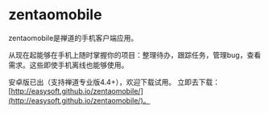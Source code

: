 zentaomobile
============

zentaomobile是禅道的手机客户端应用。

从现在起能够在手机上随时掌握你的项目：整理待办，跟踪任务，管理bug，查看需求。这些即使手机离线也能够使用。

安卓版已出（支持禅道专业版4.4+），欢迎下载试用。
立即去下载： [http://easysoft.github.io/zentaomobile/](http://easysoft.github.io/zentaomobile/)。


